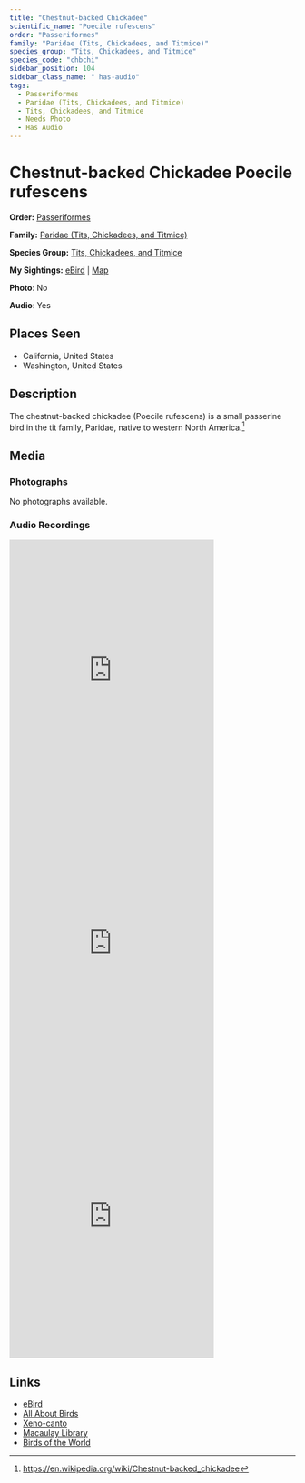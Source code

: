```yaml
---
title: "Chestnut-backed Chickadee"
scientific_name: "Poecile rufescens"
order: "Passeriformes"
family: "Paridae (Tits, Chickadees, and Titmice)"
species_group: "Tits, Chickadees, and Titmice"
species_code: "chbchi"
sidebar_position: 104
sidebar_class_name: " has-audio"
tags: 
  - Passeriformes
  - Paridae (Tits, Chickadees, and Titmice)
  - Tits, Chickadees, and Titmice
  - Needs Photo
  - Has Audio
---
```


# Chestnut-backed Chickadee <span className='sci_name'>Poecile rufescens</span>

**Order:** [Passeriformes](/tags/passeriformes)

**Family:** [Paridae (Tits, Chickadees, and Titmice)](/tags/paridae-tits-chickadees-and-titmice)

**Species Group:** [Tits, Chickadees, and Titmice](/tags/tits-chickadees-and-titmice)

**My Sightings:** [eBird](https://ebird.org/lifelist?r=world&time=life&spp=chbchi) | [Map](/map?species_code=chbchi)

**Photo**: No 

**Audio**: Yes

## Places Seen

* California, United States
* Washington, United States

## Description
The chestnut-backed chickadee (Poecile rufescens) is a small passerine bird in the tit family, Paridae, native to western North America.[^1]

[^1]: https://en.wikipedia.org/wiki/Chestnut-backed_chickadee

## Media
### Photographs
No photographs available.

### Audio Recordings
<iframe src="https://macaulaylibrary.org/asset/627274874/embed" width="360" height="480" frameborder="0" allowfullscreen></iframe>
<iframe src="https://macaulaylibrary.org/asset/627219358/embed" width="360" height="480" frameborder="0" allowfullscreen></iframe>
<iframe src="https://macaulaylibrary.org/asset/626559383/embed" width="360" height="480" frameborder="0" allowfullscreen></iframe>

## Links
* [eBird](https://ebird.org/species/chbchi) 
* [All About Birds](https://www.allaboutbirds.org/guide/chbchi) 
* [Xeno-canto](https://www.xeno-canto.org/species/poecile-rufescens) 
* [Macaulay Library](https://search.macaulaylibrary.org/catalog?taxonCode=chbchi&sort=rating_rank_desc)
* [Birds of the World](https://birdsoftheworld.org/bow/species/chbchi)
